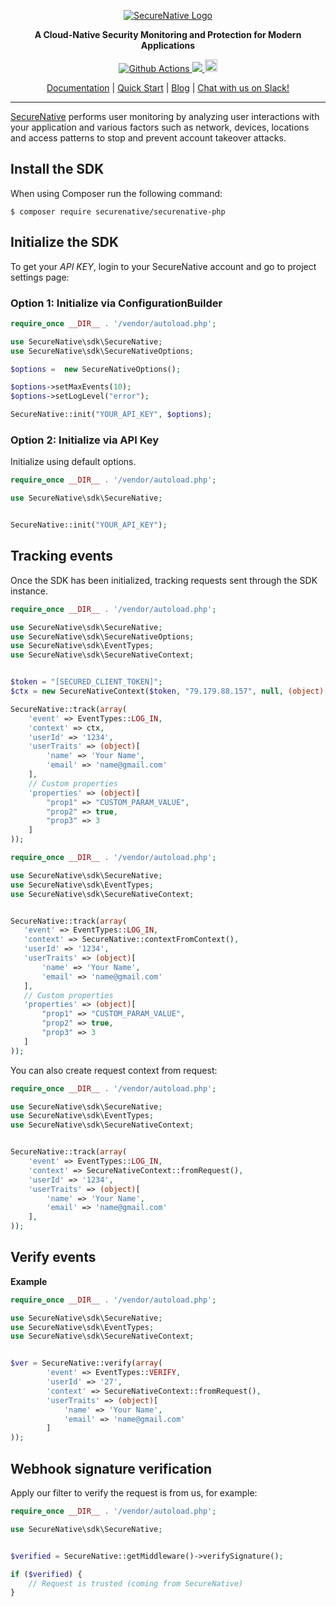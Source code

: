 <p align="center">
  <a href="https://www.securenative.com"><img src="https://user-images.githubusercontent.com/45174009/77826512-f023ed80-7120-11ea-80e0-58aacde0a84e.png" alt="SecureNative Logo"/></a>
</p>

<p align="center">
  <b>A Cloud-Native Security Monitoring and Protection for Modern Applications</b>
</p>
<p align="center">
  <a href="https://github.com/securenative/securenative-php">
    <img alt="Github Actions" src="https://github.com/securenative/securenative-php/workflows/CI/badge.svg">
  </a>
  <a href="https://codecov.io/gh/securenative/securenative-php">
    <img src="https://codecov.io/gh/securenative/securenative-php/branch/master/graph/badge.svg" />
  </a>
  <a href="https://packagist.org/packages/securenative/securenative-php">
  <img src="https://img.shields.io/packagist/v/securenative/securenative-php" alt="npm version" height="20">
    </a>
</p>
<p align="center">
  <a href="https://docs.securenative.com">Documentation</a> |
  <a href="https://docs.securenative.com/quick-start">Quick Start</a> |
  <a href="https://blog.securenative.com">Blog</a> |
  <a href="">Chat with us on Slack!</a>
</p>
<hr/>


[SecureNative](https://www.securenative.com/) performs user monitoring by analyzing user interactions with your application and various factors such as network, devices, locations and access patterns to stop and prevent account takeover attacks.

## Install the SDK

When using Composer run the following command:
```shell script
$ composer require securenative/securenative-php
```

## Initialize the SDK

To get your *API KEY*, login to your SecureNative account and go to project settings page:

### Option 1: Initialize via ConfigurationBuilder
```php
require_once __DIR__ . '/vendor/autoload.php';

use SecureNative\sdk\SecureNative;
use SecureNative\sdk\SecureNativeOptions;

$options =  new SecureNativeOptions();

$options->setMaxEvents(10);
$options->setLogLevel("error");

SecureNative::init("YOUR_API_KEY", $options);
```
### Option 2: Initialize via API Key

Initialize using default options.

```php
require_once __DIR__ . '/vendor/autoload.php';

use SecureNative\sdk\SecureNative;


SecureNative::init("YOUR_API_KEY");
```

## Tracking events

Once the SDK has been initialized, tracking requests sent through the SDK
instance.

```php
require_once __DIR__ . '/vendor/autoload.php';

use SecureNative\sdk\SecureNative;
use SecureNative\sdk\SecureNativeOptions;
use SecureNative\sdk\EventTypes;
use SecureNative\sdk\SecureNativeContext;


$token = "[SECURED_CLIENT_TOKEN]";
$ctx = new SecureNativeContext($token, "79.179.88.157", null, (object)["user-agent" => "Mozilla/5.0 (iPad; U; CPU OS 3_2_1 like Mac OS X; en-us"], null, null, null);

SecureNative::track(array(
    'event' => EventTypes::LOG_IN,
    'context' => ctx,
    'userId' => '1234',
    'userTraits' => (object)[
        'name' => 'Your Name',
        'email' => 'name@gmail.com'
    ],
    // Custom properties
    'properties' => (object)[
        "prop1" => "CUSTOM_PARAM_VALUE",
        "prop2" => true,
        "prop3" => 3
    ]
));
 ```

 ```php
require_once __DIR__ . '/vendor/autoload.php';

use SecureNative\sdk\SecureNative;
use SecureNative\sdk\EventTypes;
use SecureNative\sdk\SecureNativeContext;


SecureNative::track(array(
    'event' => EventTypes::LOG_IN,
    'context' => SecureNative::contextFromContext(),
    'userId' => '1234',
    'userTraits' => (object)[
        'name' => 'Your Name',
        'email' => 'name@gmail.com'
    ],
    // Custom properties
    'properties' => (object)[
        "prop1" => "CUSTOM_PARAM_VALUE",
        "prop2" => true,
        "prop3" => 3
    ]
));
 ```

You can also create request context from request:

```php
require_once __DIR__ . '/vendor/autoload.php';

use SecureNative\sdk\SecureNative;
use SecureNative\sdk\EventTypes;
use SecureNative\sdk\SecureNativeContext;


SecureNative::track(array(
    'event' => EventTypes::LOG_IN,
    'context' => SecureNativeContext::fromRequest(),
    'userId' => '1234',
    'userTraits' => (object)[
        'name' => 'Your Name',
        'email' => 'name@gmail.com'
    ],
));
```

## Verify events

**Example**

```php
require_once __DIR__ . '/vendor/autoload.php';

use SecureNative\sdk\SecureNative;
use SecureNative\sdk\EventTypes;
use SecureNative\sdk\SecureNativeContext;


$ver = SecureNative::verify(array(
        'event' => EventTypes::VERIFY,
        'userId' => '27',
        'context' => SecureNativeContext::fromRequest(),
        'userTraits' => (object)[
            'name' => 'Your Name',
            'email' => 'name@gmail.com'
        ]
));
```

## Webhook signature verification

Apply our filter to verify the request is from us, for example:

```php
require_once __DIR__ . '/vendor/autoload.php';

use SecureNative\sdk\SecureNative;


$verified = SecureNative::getMiddleware()->verifySignature();

if ($verified) {
    // Request is trusted (coming from SecureNative) 
}
 ```
